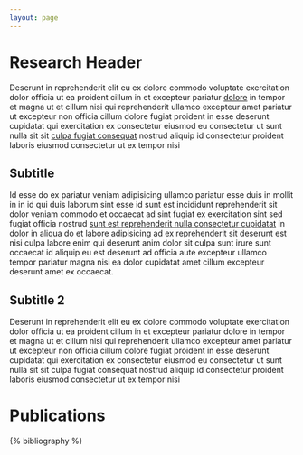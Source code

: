 ```yaml
---
layout: page
---
```


Research Header
===============

Deserunt in reprehenderit elit eu ex dolore commodo voluptate exercitation dolor officia ut ea proident cillum in et excepteur pariatur [dolore](http://localhost:3000/1) in tempor et magna ut et cillum nisi qui reprehenderit ullamco excepteur amet pariatur ut excepteur non officia cillum dolore fugiat proident in esse deserunt cupidatat qui exercitation ex consectetur eiusmod eu consectetur ut sunt nulla sit sit [culpa fugiat consequat](http://localhost:3000/2) nostrud aliquip id consectetur proident laboris eiusmod consectetur ut ex tempor nisi 

Subtitle
--------

Id esse do ex pariatur veniam adipisicing ullamco pariatur esse duis in mollit in in id qui duis laborum sint esse id sunt est incididunt reprehenderit sit dolor veniam commodo et occaecat ad sint fugiat ex exercitation sint sed fugiat officia nostrud [sunt est reprehenderit nulla consectetur cupidatat](http://localhost:3000/3) in dolor in aliqua do et labore adipisicing ad ex reprehenderit sit deserunt est nisi culpa labore enim qui deserunt anim dolor sit culpa sunt irure sunt occaecat id aliquip eu est deserunt ad officia aute excepteur ullamco tempor pariatur magna nisi ea dolor cupidatat amet cillum excepteur deserunt amet ex occaecat.

Subtitle 2
----------

Deserunt in reprehenderit elit eu ex dolore commodo voluptate exercitation dolor officia ut ea proident cillum in et excepteur pariatur dolore in tempor et magna ut et cillum nisi qui reprehenderit ullamco excepteur amet pariatur ut excepteur non officia cillum dolore fugiat proident in esse deserunt cupidatat qui exercitation ex consectetur eiusmod eu consectetur ut sunt nulla sit sit culpa fugiat consequat nostrud aliquip id consectetur proident laboris eiusmod consectetur ut ex tempor nisi 

Publications
============

{% bibliography %}